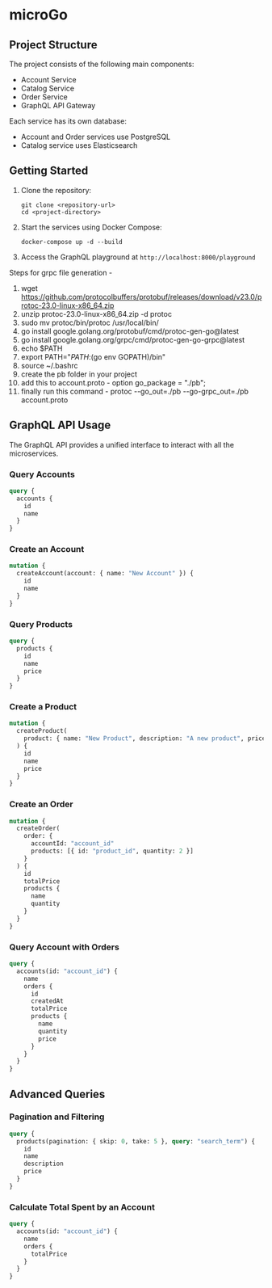 # microGo

## Project Structure

The project consists of the following main components:

- Account Service
- Catalog Service
- Order Service
- GraphQL API Gateway

Each service has its own database:

- Account and Order services use PostgreSQL
- Catalog service uses Elasticsearch

## Getting Started

1. Clone the repository:

   ```
   git clone <repository-url>
   cd <project-directory>
   ```

2. Start the services using Docker Compose:

   ```
   docker-compose up -d --build
   ```

3. Access the GraphQL playground at `http://localhost:8000/playground`

Steps for grpc file generation -

1. wget https://github.com/protocolbuffers/protobuf/releases/download/v23.0/protoc-23.0-linux-x86_64.zip
2. unzip protoc-23.0-linux-x86_64.zip -d protoc
3. sudo mv protoc/bin/protoc /usr/local/bin/
4. go install google.golang.org/protobuf/cmd/protoc-gen-go@latest
5. go install google.golang.org/grpc/cmd/protoc-gen-go-grpc@latest
6. echo $PATH
7. export PATH="$PATH:$(go env GOPATH)/bin"
8. source ~/.bashrc
9. create the pb folder in your project
10. add this to account.proto - option go_package = "./pb";
11. finally run this command - protoc --go_out=./pb --go-grpc_out=./pb account.proto

## GraphQL API Usage

The GraphQL API provides a unified interface to interact with all the microservices.

### Query Accounts

```graphql
query {
  accounts {
    id
    name
  }
}
```

### Create an Account

```graphql
mutation {
  createAccount(account: { name: "New Account" }) {
    id
    name
  }
}
```

### Query Products

```graphql
query {
  products {
    id
    name
    price
  }
}
```

### Create a Product

```graphql
mutation {
  createProduct(
    product: { name: "New Product", description: "A new product", price: 19.99 }
  ) {
    id
    name
    price
  }
}
```

### Create an Order

```graphql
mutation {
  createOrder(
    order: {
      accountId: "account_id"
      products: [{ id: "product_id", quantity: 2 }]
    }
  ) {
    id
    totalPrice
    products {
      name
      quantity
    }
  }
}
```

### Query Account with Orders

```graphql
query {
  accounts(id: "account_id") {
    name
    orders {
      id
      createdAt
      totalPrice
      products {
        name
        quantity
        price
      }
    }
  }
}
```

## Advanced Queries

### Pagination and Filtering

```graphql
query {
  products(pagination: { skip: 0, take: 5 }, query: "search_term") {
    id
    name
    description
    price
  }
}
```

### Calculate Total Spent by an Account

```graphql
query {
  accounts(id: "account_id") {
    name
    orders {
      totalPrice
    }
  }
}
```
